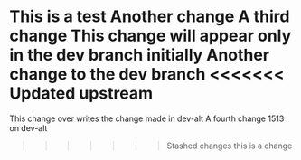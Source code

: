 This is a test
Another change
A third change
This change will appear only in the dev branch initially
Another change to the dev branch
<<<<<<< Updated upstream
=======
This change over writes the change made in dev-alt
A fourth change
1513 on dev-alt
>>>>>>> Stashed changes
this is a change
